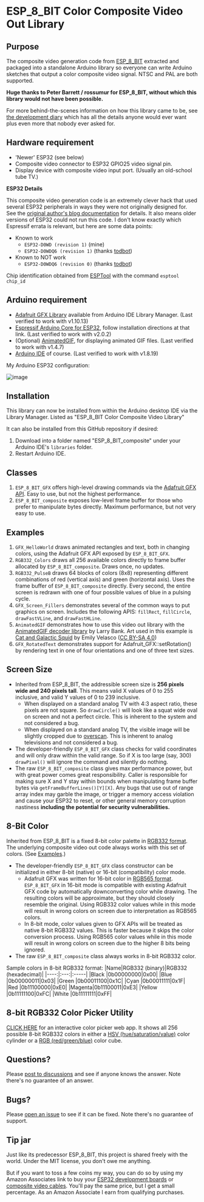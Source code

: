 # ESP_8_BIT Color Composite Video Out Library

## Purpose

The composite video generation code from
[ESP_8_BIT](https://github.com/rossumur/esp_8_bit)
extracted and packaged into a standalone Arduino library so everyone can
write Arduino sketches that output a color composite video signal.
NTSC and PAL are both supported.

__Huge thanks to Peter Barrett / rossumur for ESP_8_BIT, without which this
library would not have been possible.__

For more behind-the-scenes information on how this library came to be, see
[the development diary](https://newscrewdriver.com/tag/esp_8_bit/)
which has all the details anyone would ever want plus even more that nobody
ever asked for.

## Hardware requirement
* 'Newer' ESP32 (see below)
* Composite video connector to ESP32 GPIO25 video signal pin.
* Display device with composite video input port. (Usually an old-school tube TV.)

__ESP32 Details__

This composite video generation code is an extremely clever hack that used several
ESP32 peripherals in ways they were not originally designed for. See the
[original author's blog documentation](https://rossumblog.com/2020/05/10/130/)
for details. It also means older versions of ESP32 could not run this code.
I don't know exactly which Espressif errata is relevant, but here are some data
points:

* Known to work
  * `ESP32-D0WD (revision 1)` (mine)
  * `ESP32-D0WDQ6 (revision 1)` (thanks [todbot](https://github.com/todbot))
* Known to NOT work
  * `ESP32-D0WDQ6 (revision 0)` (thanks [todbot](https://github.com/todbot))

Chip identification obtained from [ESPTool](https://github.com/espressif/esptool)
with the command `esptool chip_id`

## Arduino requirement
* [Adafruit GFX Library](https://learn.adafruit.com/adafruit-gfx-graphics-library)
available from Arduino IDE Library Manager. (Last verified to work with v1.10.13)
* [Espressif Arduino Core for ESP32](https://github.com/espressif/arduino-esp32),
follow installation directions at that link. (Last verified to work with v2.0.2)
* (Optional) [AnimatedGIF](https://github.com/bitbank2/AnimatedGIF),
for displaying animated GIF files. (Last verified to work with v1.4.7)
* [Arduino IDE](https://www.arduino.cc/en/software) of course.
(Last verified to work with v1.8.19)

My Arduino ESP32 configuration:

![image](https://user-images.githubusercontent.com/8559196/156075869-3fb90cdf-711c-4dc0-8c94-f70d2e939b64.png)

## Installation

This library can now be installed from within the Arduino desktop IDE via the
Library Manager. Listed as "ESP_8_BIT Color Composite Video Library"

It can also be installed from this GitHub repository if desired:
1. Download into a folder named "ESP_8_BIT_composite" under your Arduino IDE's
`libraries` folder.
2. Restart Arduino IDE.

## Classes

1. `ESP_8_BIT_GFX` offers high-level drawing commands via the
[Adafruit GFX API](https://learn.adafruit.com/adafruit-gfx-graphics-library).
Easy to use, but not the highest performance.
2. `ESP_8_BIT_composite` exposes low-level frame buffer for those who prefer
to manipulate bytes directly. Maximum performance, but not very easy to use.

## Examples

1. `GFX_HelloWorld` draws animated rectangles and text, both in changing
colors, using the Adafruit GFX API exposed by `ESP_8_BIT_GFX`.
2. `RGB332_Colors` draws all 256 available colors directly to frame buffer
allocated by `ESP_8_BIT_composite`. Draws once, no updates.
3. `RGB332_PulseB` draws 64 blocks of colors (8x8) representing different
combinations of red (vertical axis) and green (horizontal axis). Uses the
frame buffer of `ESP_8_BIT_composite` directly. Every second, the entire
screen is redrawn with one of four possible values of blue in a pulsing cycle.
4. `GFX_Screen_Fillers` demonstrates several of the common ways to put
graphics on screen. Includes the following APIS: `fillRect`, `fillCircle`,
`drawFastVLine`, and `drawFastHLine`.
5. `AnimatedGIF` demonstrates how to use this video out library with the
[AnimatedGIF decoder library](https://github.com/bitbank2/AnimatedGIF)
by Larry Bank. Art used in this example is
[Cat and Galactic Squid](https://twitter.com/MLE_Online/status/1393660363191717888)
by Emily Velasco
([CC BY-SA 4.0](https://creativecommons.org/licenses/by-sa/4.0/))
6. `GFX_RotatedText` demonstrates support for Adafruit_GFX::setRotation()
by rendering text in one of four orientations and one of three text sizes.

## Screen Size

* Inherited from ESP_8_BIT, the addressible screen size is __256 pixels wide
and 240 pixels tall__. This means valid X values of 0 to 255 inclusive, and
valid Y values of 0 to 239 inclusive.
  * When displayed on a standard analog TV with 4:3 aspect ratio, these pixels
are not square. So `drawCircle()` will look like a squat wide oval on screen
and not a perfect circle. This is inherent to the system and not considered
a bug.
  * When displayed on a standard analog TV, the visible image will be slightly
cropped due to [overscan](https://en.wikipedia.org/wiki/Overscan). This is
inherent to analog televisions and not considered a bug.
* The developer-friendly `ESP_8_BIT_GFX` class checks for valid coordinates
and will only draw within the valid range. So if X is too large (say, 300)
`drawPixel()` will ignore the command and silently do nothing.
* The raw `ESP_8_BIT_composite` class gives max performance power, but with
great power comes great responsibility. Caller is responsible for making sure
X and Y stay within bounds when manipulating frame buffer bytes via
`getFrameBufferLines()[Y][X]`. Any bugs that use out of range array index
may garble the image, or trigger a memory access violation and cause your ESP32
to reset, or other general memory corruption nastiness __including the
potential for security vulnerabilities.__

## 8-Bit Color

Inherited from ESP_8_BIT is a fixed 8-bit color palette in
[RGB332 format](https://en.wikipedia.org/wiki/List_of_monochrome_and_RGB_color_formats#8-bit_RGB_(also_known_as_3-3-2_bit_RGB)).
The underlying composite video out code always works with this set of colors.
(See [Examples](https://github.com/Roger-random/ESP_8_BIT_composite#examples).)
* The developer-friendly `ESP_8_BIT_GFX` class constructor can be initialized
in either 8-bit (native) or 16-bit (compatibility) color mode.
  * Adafruit GFX was written for 16-bit color in
[RGB565 format](https://learn.adafruit.com/adafruit-gfx-graphics-library/coordinate-system-and-units).
`ESP_8_BIT_GFX` in 16-bit mode is compatible with existing Adafruit GFX
code by automatically downconverting color
while drawing. The resulting colors will be approximate, but they should
closely resemble the original. Using RGB332 color values while in this mode
will result in wrong colors on screen due to interpretation as RGB565 colors.
  * In 8-bit mode, color values given to GFX APIs will be treated as native
8-bit RGB332 values. This is faster because it skips the color conversion
process. Using RGB565 color values while in this mode will result in
wrong colors on screen due to the higher 8 bits being ignored.
* The raw `ESP_8_BIT_composite` class always works in 8-bit RGB332 color.

Sample colors in 8-bit RGB332 format:
|Name|RGB332 (binary)|RGB332 (hexadecimal)|
|----:|:---:|:-----|
|Black  |0b00000000|0x00|
|Blue   |0b00000011|0x03|
|Green  |0b00011100|0x1C|
|Cyan   |0b00011111|0x1F|
|Red    |0b11100000|0xE0|
|Magenta|0b11100011|0xE3|
|Yellow |0b11111100|0xFC|
|White  |0b11111111|0xFF|

## 8-bit RGB332 Color Picker Utility

[CLICK HERE](https://roger-random.github.io/RGB332_color_wheel_three.js/)
for an interactive color picker web app. It shows all 256 possible
8-bit RGB332 colors in either a
[HSV (hue/saturation/value)](https://en.wikipedia.org/wiki/HSL_and_HSV)
color cylinder or a
[RGB (red/green/blue)](https://en.wikipedia.org/wiki/RGB_color_space)
color cube.

## Questions?

Please [post to discussions](https://github.com/Roger-random/ESP_8_BIT_composite/discussions)
and see if anyone knows the answer. Note there's no guarantee of an answer.

## Bugs?

Please [open an issue](https://github.com/Roger-random/ESP_8_BIT_composite/issues)
to see if it can be fixed. Note there's no guarantee of support.

## Tip jar

Just like its predecessor ESP_8_BIT, this project is shared freely with the world.
Under the MIT license, you don't owe me anything.

But if you want to toss a few coins my way, you can do so by using my
Amazon Associates link to buy your
[ESP32 development boards](https://amzn.to/3dMdIDQ)
or
[composite video cables](https://amzn.to/33K9qXP).
You'll pay the same price, but I get a small
percentage. As an Amazon Associate I earn from qualifying purchases.
